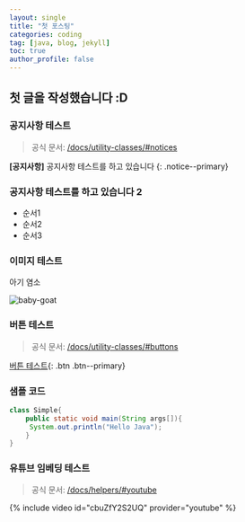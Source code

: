 ```yaml
---
layout: single
title: "첫 포스팅"
categories: coding
tag: [java, blog, jekyll]
toc: true
author_profile: false
---
```



## 첫 글을 작성했습니다 :D

### 공지사항 테스트

> 공식 문서: [/docs/utility-classes/#notices](https://mmistakes.github.io/minimal-mistakes/docs/utility-classes/#notices)

**[공지사항]** 공지사항 테스트를 하고 있습니다
{: .notice--primary}


<div class="notice--info">
    <h3> 공지사항 테스트를 하고 있습니다 2 </h3>
    <ul>
        <li> 순서1 </li>
        <li> 순서2 </li>
        <li> 순서3 </li>
    </ul>
</div>



### 이미지 테스트
아기 염소

![baby-goat]({{site.url}}/images/2023-12-24-new-test/jonathan-mast-e3U2dYt526Y-unsplash.jpg)



### 버튼 테스트

> 공식 문서: [/docs/utility-classes/#buttons](https://mmistakes.github.io/minimal-mistakes/docs/utility-classes/#buttons)


[버튼 테스트](https://google.com){: .btn .btn--primary}


### 샘플 코드

```java
class Simple{  
    public static void main(String args[]){  
     System.out.println("Hello Java");  
    }  
}  
```

### 유튜브 임베딩 테스트

> 공식 문서: [/docs/helpers/#youtube](https://mmistakes.github.io/minimal-mistakes/docs/helpers/#youtube)

{% include video id="cbuZfY2S2UQ" provider="youtube" %}